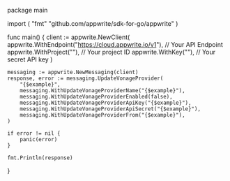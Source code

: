 package main

import (
    "fmt"
	"github.com/appwrite/sdk-for-go/appwrite"
)

func main() {
	client := appwrite.NewClient(
        appwrite.WithEndpoint("https://cloud.appwrite.io/v1"), // Your API Endpoint
        appwrite.WithProject(""), // Your project ID
        appwrite.WithKey(""), // Your secret API key
    )

    messaging := appwrite.NewMessaging(client)
    response, error := messaging.UpdateVonageProvider(
        "{$example}",
        messaging.WithUpdateVonageProviderName("{$example}"),
        messaging.WithUpdateVonageProviderEnabled(false),
        messaging.WithUpdateVonageProviderApiKey("{$example}"),
        messaging.WithUpdateVonageProviderApiSecret("{$example}"),
        messaging.WithUpdateVonageProviderFrom("{$example}"),
    )

    if error != nil {
        panic(error)
    }

    fmt.Println(response)
}
